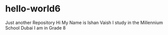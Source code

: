# hello-world6
Just another Repository
Hi 
My Name is Ishan Vaish
I study in the Millennium School Dubai
I am in Grade 8
